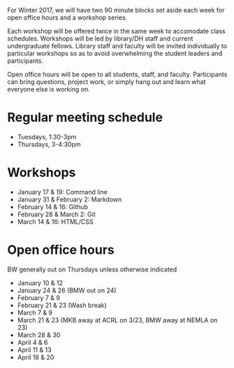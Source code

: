 For Winter 2017, we will have two 90 minute blocks set aside each week for open office hours and a workshop series. 

Each workshop will be offered twice in the same week to accomodate class schedules. Workshops will be led by library/DH staff and current undergraduate fellows. Library staff and faculty will be invited individually to particular workshops so as to avoid overwhelming the student leaders and participants.

Open office hours will be open to all students, staff, and faculty. Participants can bring questions, project work, or simply hang out and learn what everyone else is working on.  

# Regular meeting schedule
* Tuesdays, 1:30-3pm
* Thursdays, 3-4:30pm

# Workshops
* January 17 & 19: Command line 
* January 31 & February 2: Markdown
* February 14 & 16: Github
* February 28 & March 2: Git
* March 14 & 16: HTML/CSS 

# Open office hours
BW generally out on Thursdays unless otherwise indicated
* January 10 & 12
* January 24 & 26 (BMW out on 24)
* February 7 & 9
* February 21 & 23 (Wash break)
* March 7 & 9
* March 21 & 23 (MKB away at ACRL on 3/23, BMW away at NEMLA on 23)
* March 28 & 30
* April 4 & 6
* April 11 & 13
* April 18 & 20